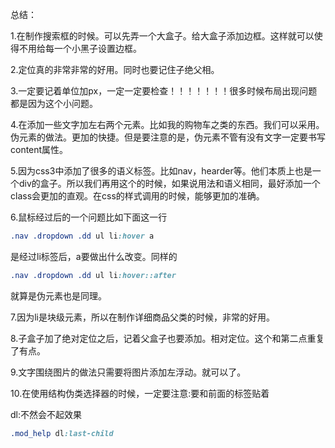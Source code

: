 总结：

1.在制作搜索框的时候。可以先弄一个大盒子。给大盒子添加边框。这样就可以使得不用给每一个小黑子设置边框。

2.定位真的非常非常的好用。同时也要记住子绝父相。

3.一定要记着单位加px，一定一定要检查！！！！！！！很多时候布局出现问题都是因为这个小问题。

4.在添加一些文字加左右两个元素。比如我的购物车之类的东西。我们可以采用。伪元素的做法。更加的快捷。但是要注意的是，伪元素不管有没有文字一定要书写content属性。

5.因为css3中添加了很多的语义标签。比如nav，hearder等。他们本质上也是一个div的盒子。所以我们再用这个的时候，如果说用法和语义相同，最好添加一个class会更加的直观。在css的样式调用的时候，能够更加的准确。

6.鼠标经过后的一个问题比如下面这一行

```css
.nav .dropdown .dd ul li:hover a
```

是经过li标签后，a要做出什么改变。同样的

```css
.nav .dropdown .dd ul li:hover::after
```

就算是伪元素也是同理。

7.因为li是块级元素，所以在制作详细商品父类的时候，非常的好用。

8.子盒子加了绝对定位之后，记着父盒子也要添加。相对定位。这个和第二点重复了有点。

9.文字围绕图片的做法只需要将图片添加左浮动。就可以了。

10.在使用结构伪类选择器的时候，一定要注意:要和前面的标签贴着

dl:不然会不起效果

```css
.mod_help dl:last-child
```

